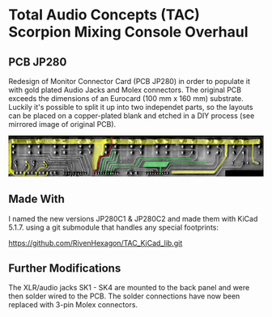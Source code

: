 # Total Audio Concepts (TAC) Scorpion Mixing Console Overhaul
## PCB JP280

Redesign of Monitor Connector Card (PCB JP280) in order to populate it with gold
plated Audio Jacks and Molex connectors. The original PCB exceeds the dimensions
of an Eurocard (100 mm x 160 mm) substrate. Luckily it's possible to split it up
into two independet parts, so the layouts can be placed on a copper-plated blank
and etched in a DIY process (see mirrored image of original PCB).

<img src="https://github.com/RivenHexagon/TAC_JP280/blob/main/JP280b.jpg">

## Made With

I named the new versions JP280C1 & JP280C2 and made them with KiCad 5.1.7. using
a git submodule that handles any special footprints:

https://github.com/RivenHexagon/TAC_KiCad_lib.git

## Further Modifications

The XLR/audio jacks SK1 - SK4 are mounted to the back panel and were then solder
wired to the PCB. The solder connections have now been replaced with 3-pin Molex
connectors.

